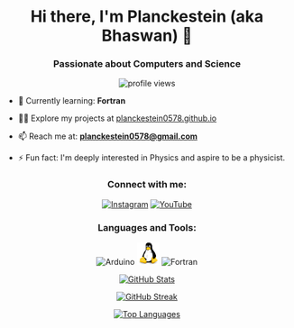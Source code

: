 <h1 align="center">Hi there, I'm Planckestein (aka Bhaswan) 👋</h1>
<h3 align="center">Passionate about Computers and Science</h3>

<p align="center">
  <img src="https://komarev.com/ghpvc/?username=planckestein0578&label=Profile%20views&color=0e75b6&style=flat" alt="profile views" />
</p>

- 🌱 Currently learning: **Fortran**

- 👨‍💻 Explore my projects at [planckestein0578.github.io](https://planckestein0578.github.io)

- 📫 Reach me at: **planckestein0578@gmail.com**

- ⚡ Fun fact: I'm deeply interested in Physics and aspire to be a physicist.

<h3 align="center">Connect with me:</h3>
<p align="center">
  <a href="https://www.instagram.com/planckestein08/" target="_blank"><img src="https://raw.githubusercontent.com/rahuldkjain/github-profile-readme-generator/master/src/images/icons/Social/instagram.svg" alt="Instagram" height="30" width="30" /></a>
  <a href="https://www.youtube.com/channel/UCi4J5cz7oQmYzsqq-ZzRy-Q" target="_blank"><img src="https://raw.githubusercontent.com/rahuldkjain/github-profile-readme-generator/master/src/images/icons/Social/youtube.svg" alt="YouTube" height="30" width="30" /></a>
</p>

<h3 align="center">Languages and Tools:</h3>
<p align="center">
  <img src="https://cdn.worldvectorlogo.com/logos/arduino-1.svg" alt="Arduino" width="40" height="40"/>
  <img src="https://raw.githubusercontent.com/devicons/devicon/master/icons/linux/linux-original.svg" alt="Linux" width="40" height="40"/>
  <img src="https://avatars.githubusercontent.com/u/53436240?s=40&v=4" alt="Fortran" width="40" height="40"/>
</p>

<p align="center">
  <!-- Embed an animated GitHub Stats card -->
  <a href="https://github.com/anuraghazra/github-readme-stats">
    <img src="https://github-readme-stats.vercel.app/api?username=planckestein0578&show_icons=true&theme=dracula&include_all_commits=true" alt="GitHub Stats" />
  </a>
</p>

<p align="center">
  <!-- Embed an animated GitHub Streak Stats card -->
  <a href="https://github.com/DenverCoder1/github-readme-streak-stats">
    <img src="https://github-readme-streak-stats.herokuapp.com/?user=planckestein0578&theme=dark" alt="GitHub Streak" />
  </a>
</p>

<p align="center">
  <!-- Embed an animated GitHub Top Languages card -->
  <a href="https://github.com/anuraghazra/github-readme-stats">
    <img src="https://github-readme-stats.vercel.app/api/top-langs/?username=planckestein0578&layout=compact&theme=dark" alt="Top Languages" />
  </a>
</p>
